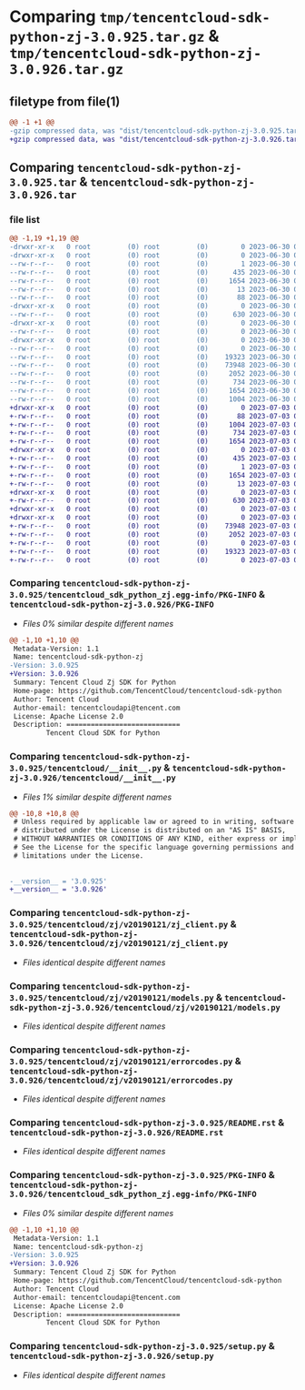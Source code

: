 # Comparing `tmp/tencentcloud-sdk-python-zj-3.0.925.tar.gz` & `tmp/tencentcloud-sdk-python-zj-3.0.926.tar.gz`

## filetype from file(1)

```diff
@@ -1 +1 @@
-gzip compressed data, was "dist/tencentcloud-sdk-python-zj-3.0.925.tar", last modified: Fri Jun 30 02:30:19 2023, max compression
+gzip compressed data, was "dist/tencentcloud-sdk-python-zj-3.0.926.tar", last modified: Mon Jul  3 00:39:21 2023, max compression
```

## Comparing `tencentcloud-sdk-python-zj-3.0.925.tar` & `tencentcloud-sdk-python-zj-3.0.926.tar`

### file list

```diff
@@ -1,19 +1,19 @@
-drwxr-xr-x   0 root         (0) root         (0)        0 2023-06-30 02:30:19.000000 tencentcloud-sdk-python-zj-3.0.925/
-drwxr-xr-x   0 root         (0) root         (0)        0 2023-06-30 02:30:19.000000 tencentcloud-sdk-python-zj-3.0.925/tencentcloud_sdk_python_zj.egg-info/
--rw-r--r--   0 root         (0) root         (0)        1 2023-06-30 02:30:19.000000 tencentcloud-sdk-python-zj-3.0.925/tencentcloud_sdk_python_zj.egg-info/dependency_links.txt
--rw-r--r--   0 root         (0) root         (0)      435 2023-06-30 02:30:19.000000 tencentcloud-sdk-python-zj-3.0.925/tencentcloud_sdk_python_zj.egg-info/SOURCES.txt
--rw-r--r--   0 root         (0) root         (0)     1654 2023-06-30 02:30:19.000000 tencentcloud-sdk-python-zj-3.0.925/tencentcloud_sdk_python_zj.egg-info/PKG-INFO
--rw-r--r--   0 root         (0) root         (0)       13 2023-06-30 02:30:19.000000 tencentcloud-sdk-python-zj-3.0.925/tencentcloud_sdk_python_zj.egg-info/top_level.txt
--rw-r--r--   0 root         (0) root         (0)       88 2023-06-30 02:30:19.000000 tencentcloud-sdk-python-zj-3.0.925/setup.cfg
-drwxr-xr-x   0 root         (0) root         (0)        0 2023-06-30 02:30:19.000000 tencentcloud-sdk-python-zj-3.0.925/tencentcloud/
--rw-r--r--   0 root         (0) root         (0)      630 2023-06-30 02:30:19.000000 tencentcloud-sdk-python-zj-3.0.925/tencentcloud/__init__.py
-drwxr-xr-x   0 root         (0) root         (0)        0 2023-06-30 02:30:19.000000 tencentcloud-sdk-python-zj-3.0.925/tencentcloud/zj/
--rw-r--r--   0 root         (0) root         (0)        0 2023-06-30 02:30:19.000000 tencentcloud-sdk-python-zj-3.0.925/tencentcloud/zj/__init__.py
-drwxr-xr-x   0 root         (0) root         (0)        0 2023-06-30 02:30:19.000000 tencentcloud-sdk-python-zj-3.0.925/tencentcloud/zj/v20190121/
--rw-r--r--   0 root         (0) root         (0)        0 2023-06-30 02:30:19.000000 tencentcloud-sdk-python-zj-3.0.925/tencentcloud/zj/v20190121/__init__.py
--rw-r--r--   0 root         (0) root         (0)    19323 2023-06-30 02:30:19.000000 tencentcloud-sdk-python-zj-3.0.925/tencentcloud/zj/v20190121/zj_client.py
--rw-r--r--   0 root         (0) root         (0)    73948 2023-06-30 02:30:19.000000 tencentcloud-sdk-python-zj-3.0.925/tencentcloud/zj/v20190121/models.py
--rw-r--r--   0 root         (0) root         (0)     2052 2023-06-30 02:30:19.000000 tencentcloud-sdk-python-zj-3.0.925/tencentcloud/zj/v20190121/errorcodes.py
--rw-r--r--   0 root         (0) root         (0)      734 2023-06-30 02:30:19.000000 tencentcloud-sdk-python-zj-3.0.925/README.rst
--rw-r--r--   0 root         (0) root         (0)     1654 2023-06-30 02:30:19.000000 tencentcloud-sdk-python-zj-3.0.925/PKG-INFO
--rw-r--r--   0 root         (0) root         (0)     1004 2023-06-30 02:30:19.000000 tencentcloud-sdk-python-zj-3.0.925/setup.py
+drwxr-xr-x   0 root         (0) root         (0)        0 2023-07-03 00:39:21.000000 tencentcloud-sdk-python-zj-3.0.926/
+-rw-r--r--   0 root         (0) root         (0)       88 2023-07-03 00:39:21.000000 tencentcloud-sdk-python-zj-3.0.926/setup.cfg
+-rw-r--r--   0 root         (0) root         (0)     1004 2023-07-03 00:39:21.000000 tencentcloud-sdk-python-zj-3.0.926/setup.py
+-rw-r--r--   0 root         (0) root         (0)      734 2023-07-03 00:39:21.000000 tencentcloud-sdk-python-zj-3.0.926/README.rst
+-rw-r--r--   0 root         (0) root         (0)     1654 2023-07-03 00:39:21.000000 tencentcloud-sdk-python-zj-3.0.926/PKG-INFO
+drwxr-xr-x   0 root         (0) root         (0)        0 2023-07-03 00:39:21.000000 tencentcloud-sdk-python-zj-3.0.926/tencentcloud_sdk_python_zj.egg-info/
+-rw-r--r--   0 root         (0) root         (0)      435 2023-07-03 00:39:21.000000 tencentcloud-sdk-python-zj-3.0.926/tencentcloud_sdk_python_zj.egg-info/SOURCES.txt
+-rw-r--r--   0 root         (0) root         (0)        1 2023-07-03 00:39:21.000000 tencentcloud-sdk-python-zj-3.0.926/tencentcloud_sdk_python_zj.egg-info/dependency_links.txt
+-rw-r--r--   0 root         (0) root         (0)     1654 2023-07-03 00:39:21.000000 tencentcloud-sdk-python-zj-3.0.926/tencentcloud_sdk_python_zj.egg-info/PKG-INFO
+-rw-r--r--   0 root         (0) root         (0)       13 2023-07-03 00:39:21.000000 tencentcloud-sdk-python-zj-3.0.926/tencentcloud_sdk_python_zj.egg-info/top_level.txt
+drwxr-xr-x   0 root         (0) root         (0)        0 2023-07-03 00:39:21.000000 tencentcloud-sdk-python-zj-3.0.926/tencentcloud/
+-rw-r--r--   0 root         (0) root         (0)      630 2023-07-03 00:39:21.000000 tencentcloud-sdk-python-zj-3.0.926/tencentcloud/__init__.py
+drwxr-xr-x   0 root         (0) root         (0)        0 2023-07-03 00:39:21.000000 tencentcloud-sdk-python-zj-3.0.926/tencentcloud/zj/
+drwxr-xr-x   0 root         (0) root         (0)        0 2023-07-03 00:39:21.000000 tencentcloud-sdk-python-zj-3.0.926/tencentcloud/zj/v20190121/
+-rw-r--r--   0 root         (0) root         (0)    73948 2023-07-03 00:39:21.000000 tencentcloud-sdk-python-zj-3.0.926/tencentcloud/zj/v20190121/models.py
+-rw-r--r--   0 root         (0) root         (0)     2052 2023-07-03 00:39:21.000000 tencentcloud-sdk-python-zj-3.0.926/tencentcloud/zj/v20190121/errorcodes.py
+-rw-r--r--   0 root         (0) root         (0)        0 2023-07-03 00:39:21.000000 tencentcloud-sdk-python-zj-3.0.926/tencentcloud/zj/v20190121/__init__.py
+-rw-r--r--   0 root         (0) root         (0)    19323 2023-07-03 00:39:21.000000 tencentcloud-sdk-python-zj-3.0.926/tencentcloud/zj/v20190121/zj_client.py
+-rw-r--r--   0 root         (0) root         (0)        0 2023-07-03 00:39:21.000000 tencentcloud-sdk-python-zj-3.0.926/tencentcloud/zj/__init__.py
```

### Comparing `tencentcloud-sdk-python-zj-3.0.925/tencentcloud_sdk_python_zj.egg-info/PKG-INFO` & `tencentcloud-sdk-python-zj-3.0.926/PKG-INFO`

 * *Files 0% similar despite different names*

```diff
@@ -1,10 +1,10 @@
 Metadata-Version: 1.1
 Name: tencentcloud-sdk-python-zj
-Version: 3.0.925
+Version: 3.0.926
 Summary: Tencent Cloud Zj SDK for Python
 Home-page: https://github.com/TencentCloud/tencentcloud-sdk-python
 Author: Tencent Cloud
 Author-email: tencentcloudapi@tencent.com
 License: Apache License 2.0
 Description: ============================
         Tencent Cloud SDK for Python
```

### Comparing `tencentcloud-sdk-python-zj-3.0.925/tencentcloud/__init__.py` & `tencentcloud-sdk-python-zj-3.0.926/tencentcloud/__init__.py`

 * *Files 1% similar despite different names*

```diff
@@ -10,8 +10,8 @@
 # Unless required by applicable law or agreed to in writing, software
 # distributed under the License is distributed on an "AS IS" BASIS,
 # WITHOUT WARRANTIES OR CONDITIONS OF ANY KIND, either express or implied.
 # See the License for the specific language governing permissions and
 # limitations under the License.
 
 
-__version__ = '3.0.925'
+__version__ = '3.0.926'
```

### Comparing `tencentcloud-sdk-python-zj-3.0.925/tencentcloud/zj/v20190121/zj_client.py` & `tencentcloud-sdk-python-zj-3.0.926/tencentcloud/zj/v20190121/zj_client.py`

 * *Files identical despite different names*

### Comparing `tencentcloud-sdk-python-zj-3.0.925/tencentcloud/zj/v20190121/models.py` & `tencentcloud-sdk-python-zj-3.0.926/tencentcloud/zj/v20190121/models.py`

 * *Files identical despite different names*

### Comparing `tencentcloud-sdk-python-zj-3.0.925/tencentcloud/zj/v20190121/errorcodes.py` & `tencentcloud-sdk-python-zj-3.0.926/tencentcloud/zj/v20190121/errorcodes.py`

 * *Files identical despite different names*

### Comparing `tencentcloud-sdk-python-zj-3.0.925/README.rst` & `tencentcloud-sdk-python-zj-3.0.926/README.rst`

 * *Files identical despite different names*

### Comparing `tencentcloud-sdk-python-zj-3.0.925/PKG-INFO` & `tencentcloud-sdk-python-zj-3.0.926/tencentcloud_sdk_python_zj.egg-info/PKG-INFO`

 * *Files 0% similar despite different names*

```diff
@@ -1,10 +1,10 @@
 Metadata-Version: 1.1
 Name: tencentcloud-sdk-python-zj
-Version: 3.0.925
+Version: 3.0.926
 Summary: Tencent Cloud Zj SDK for Python
 Home-page: https://github.com/TencentCloud/tencentcloud-sdk-python
 Author: Tencent Cloud
 Author-email: tencentcloudapi@tencent.com
 License: Apache License 2.0
 Description: ============================
         Tencent Cloud SDK for Python
```

### Comparing `tencentcloud-sdk-python-zj-3.0.925/setup.py` & `tencentcloud-sdk-python-zj-3.0.926/setup.py`

 * *Files identical despite different names*

